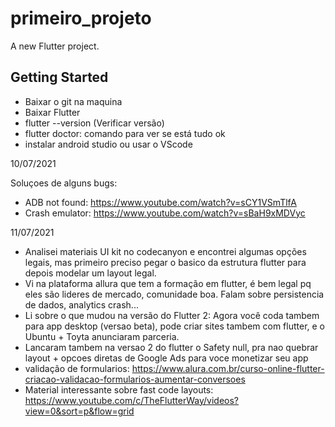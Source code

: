 # primeiro_projeto

A new Flutter project.

## Getting Started

- Baixar o git na maquina
- Baixar Flutter
- flutter --version (Verificar versão)
- flutter doctor: comando para ver se está tudo ok
- instalar android studio ou usar o VScode



10/07/2021

Soluçoes de alguns bugs:
- ADB not found: https://www.youtube.com/watch?v=sCY1VSmTlfA
- Crash emulator: https://www.youtube.com/watch?v=sBaH9xMDVyc


11/07/2021

- Analisei materiais UI kit no codecanyon e encontrei algumas opções legais, mas primeiro preciso pegar o basico da estrutura flutter para depois modelar um layout legal.
- Vi na plataforma allura que tem a formação em flutter, é bem legal pq eles são lideres de mercado, comunidade boa. Falam sobre persistencia de dados, analytics crash...
- Li sobre o que mudou na versão do Flutter 2: Agora você coda tambem para app desktop (versao beta), pode criar sites tambem com flutter, e o Ubuntu + Toyta anunciaram parceria.
- Lancaram tambem na versao 2 do flutter o Safety null, pra nao quebrar layout + opcoes diretas de Google Ads para voce monetizar seu app
- validação de formularios: https://www.alura.com.br/curso-online-flutter-criacao-validacao-formularios-aumentar-conversoes
- Material interessante sobre fast code layouts: https://www.youtube.com/c/TheFlutterWay/videos?view=0&sort=p&flow=grid